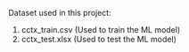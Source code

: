Dataset used in this project:
1. cctx_train.csv (Used to train the ML model)
2. cctx_test.xlsx (Used to test the ML model)
